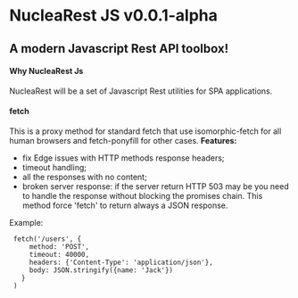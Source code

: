 NucleaRest JS v0.0.1-alpha
===================


A modern Javascript Rest API toolbox!
----------


#### Why NucleaRest Js

NucleaRest will be a set of Javascript Rest utilities for SPA applications.

#### fetch


 This is a proxy method for standard fetch that use isomorphic-fetch
 for all human browsers and fetch-ponyfill for other cases.
 **Features:**
- fix Edge issues with HTTP methods response headers;
- timeout handling;
- all the responses with no content;
- broken server response: if the server return HTTP 503 may be you need to handle
   the response without blocking the promises chain. This method force 'fetch'
   to return always a JSON response.

Example:

```
 fetch('/users', {
     method: 'POST',
     timeout: 40000,
     headers: {'Content-Type': 'application/json'},
     body: JSON.stringify({name: 'Jack'})
   }
 )
```

